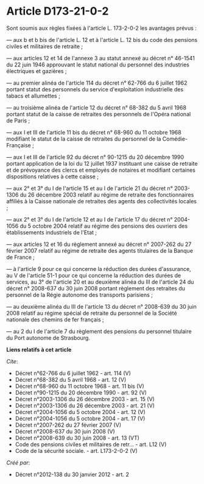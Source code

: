 # Article D173-21-0-2

Sont soumis aux règles fixées à l'article L. 173-2-0-2 les avantages prévus : 

― aux b et b bis de l'article L. 12 et à l'article L. 12 bis du code des pensions civiles et militaires de retraite ; 

― aux articles 12 et 14 de l'annexe 3 au statut annexé au décret n° 46-1541 du 22 juin 1946 approuvant le statut national du
personnel des industries électriques et gazières ; 

― au premier alinéa de l'article 114 du décret n° 62-766 du 6 juillet 1962 portant statut des personnels du service
d'exploitation industrielle des tabacs et allumettes ; 

― au troisième alinéa de l'article 12 du décret n° 68-382 du 5 avril 1968 portant statut de la caisse de retraites des
personnels de l'Opéra national de Paris ; 

― aux I et III de l'article 11 bis du décret n° 68-960 du 11 octobre 1968 modifiant le statut de la caisse de retraites du
personnel de la Comédie-Française ; 

― aux I et III de l'article 92 du décret n° 90-1215 du 20 décembre 1990 portant application de la loi du 12 juillet 1937
instituant une caisse de retraite et de prévoyance des clercs et employés de notaires et modifiant certaines dispositions
relatives à cette caisse ; 

― aux 2° et 3° du I de l'article 15 et au I de l'article 21 du décret n° 2003-1306 du 26 décembre 2003 relatif au régime de
retraite des fonctionnaires affiliés à la Caisse nationale de retraites des agents des collectivités locales ; 

― aux 2° et 3° du I de l'article 12 et au I de l'article 17 du décret n° 2004-1056 du 5 octobre 2004 relatif au régime des
pensions des ouvriers des établissements industriels de l'Etat ; 

― aux articles 12 et 16 du règlement annexé au décret n° 2007-262 du 27 février 2007 relatif au régime de retraite des agents
titulaires de la Banque de France ; 

― à l'article 9 pour ce qui concerne la réduction des durées d'assurance, au V de l'article 51-1 pour ce qui concerne la
réduction des durées de services, au 3° de l'article 20 et au deuxième alinéa du III de l'article 24 du décret n° 2008-637 du
30 juin 2008 portant règlement des retraites du personnel de la Régie autonome des transports parisiens ; 

― au deuxième alinéa du III de l'article 13 du décret n° 2008-639 du 30 juin 2008 relatif au régime spécial de retraite du
personnel de la Société nationale des chemins de fer français ; 

― au 2 du I de l'article 7 du règlement des pensions du personnel titulaire du Port autonome de Strasbourg.

**Liens relatifs à cet article**

_Cite_:

  - Décret n°62-766 du 6 juillet 1962 - art. 114 (V)
  - Décret n°68-382 du 5 avril 1968 - art. 12 (V)
  - Décret n°68-960 du 11 octobre 1968 - art. 11 bis (V)
  - Décret n°90-1215 du 20 décembre 1990 - art. 92 (V)
  - Décret n°2003-1306 du 26 décembre 2003 - art. 15 (V)
  - Décret n°2003-1306 du 26 décembre 2003 - art. 21 (V)
  - Décret n°2004-1056 du 5 octobre 2004 - art. 12 (V)
  - Décret n°2004-1056 du 5 octobre 2004 - art. 17 (V)
  - Décret n°2007-262 du 27 février 2007 (V)
  - Décret n°2008-637 du 30 juin 2008 (V)
  - Décret n°2008-639 du 30 juin 2008 - art. 13 (VT)
  - Code des pensions civiles et militaires de retr... - art. L12 (V)
  - Code de la sécurité sociale. - art. L173-2-0-2 (V)

_Créé par_:

  - Décret n°2012-138 du 30 janvier 2012 - art. 2
